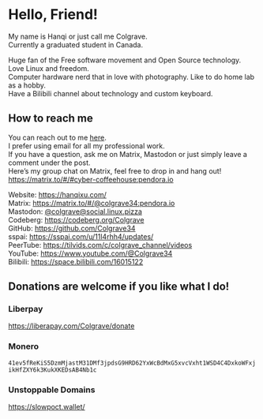 # Hello, Friend! 
My name is Hanqi or just call me Colgrave.  
Currently a graduated student in Canada. 

Huge fan of the Free software movement and Open Source technology. Love Linux and freedom.  
Computer hardware nerd that in love with photography. Like to do home lab as a hobby.  
Have a Bilibili channel about technology and custom keyboard.

## How to reach me
You can reach out to me [here](https://hanqixu.com/contact/).  
I prefer using email for all my professional work.  
If you have a question, ask me on Matrix, Mastodon or just simply leave a comment under the post.  
Here’s my group chat on Matrix, feel free to drop in and hang out!  
https://matrix.to/#/#cyber-coffeehouse:pendora.io

Website: https://hanqixu.com/  
Matrix: https://matrix.to/#/@colgrave34:pendora.io  
Mastodon: [@colgrave@social.linux.pizza](https://social.linux.pizza/@colgrave)  
Codeberg: https://codeberg.org/Colgrave  
GitHub: https://github.com/Colgrave34  
sspai: https://sspai.com/u/11l4rhh4/updates/  
PeerTube: https://tilvids.com/c/colgrave_channel/videos  
YouTube: https://www.youtube.com/@Colgrave34  
Bilibili: https://space.bilibili.com/16015122

## Donations are welcome if you like what I do!
### Liberpay
https://liberapay.com/Colgrave/donate  
### Monero
`41ev5fReKiS5DzmMjastM31DMf3jpdsG9HRD62YxWcBdMxG5xvcVxht1WSD4C4DxkoWFxjikHfZXY6k3KukXKEDsAB4Nb1c`
### Unstoppable Domains
https://slowpoct.wallet/

